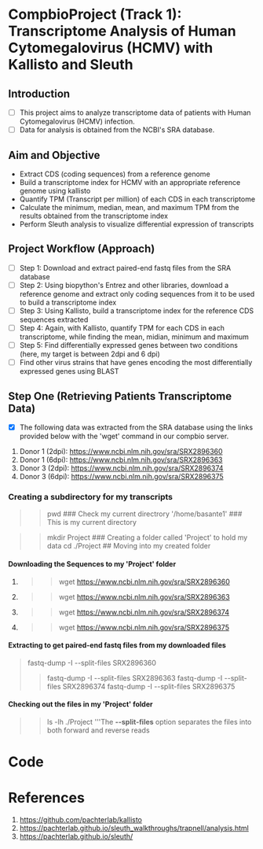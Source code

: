 # CompbioProject (Track 1): Transcriptome Analysis of Human Cytomegalovirus (HCMV) with Kallisto and Sleuth

## Introduction

- [ ] This project aims to analyze transcriptome data of patients with Human Cytomegalovirus (HCMV) infection.
- [ ] Data for analysis is obtained from the NCBI's SRA database.

## Aim and Objective
- Extract CDS (coding sequences) from a reference genome
- Build a transcriptome index for HCMV with an appropriate reference genome using kallisto
- Quantify TPM (Transcript per million) of each CDS in each transcriptome
- Calculate the minimum, median, mean, and maximum TPM from the results obtained from the transcriptome index
- Perform Sleuth analysis to visualize differential expression of transcripts

## Project Workflow (Approach)

- [ ] Step 1: Download and extract paired-end fastq files from the SRA database
- [ ] Step 2: Using biopython's Entrez and other libraries, download a reference genome and extract only coding sequences from it to be used to build a transcriptome index
- [ ] Step 3: Using Kallisto, build a transcriptome index for the reference CDS sequences extracted
- [ ] Step 4: Again, with Kallisto, quantify TPM for each CDS in each transcriptome, while finding the mean, midian, minimum and maximum
- [ ] Step 5: Find differentially expressed genes between two conditions (here, my target is between 2dpi and 6 dpi)
- [ ] Find other virus strains that have genes encoding the most differentially expressed genes using BLAST

## Step One (Retrieving Patients Transcriptome Data)


- [X] The following data was extracted from the SRA database using the links provided below with the 'wget' command in our compbio server.
1. Donor 1 (2dpi): https://www.ncbi.nlm.nih.gov/sra/SRX2896360
2. Donor 1 (6dpi): https://www.ncbi.nlm.nih.gov/sra/SRX2896363 
3. Donor 3 (2dpi): https://www.ncbi.nlm.nih.gov/sra/SRX2896374 
4. Donor 3 (6dpi): https://www.ncbi.nlm.nih.gov/sra/SRX2896375

### Creating a subdirectory for my transcripts

>> pwd ### Check my current directrory
'/home/basante1' ### This is my current directory

>> mkdir Project ### Creating a folder called 'Project' to hold my data
>> cd ./Project ## Moving into my created folder 

#### Downloading the Sequences to my 'Project' folder
1. >> wget https://www.ncbi.nlm.nih.gov/sra/SRX2896360
2. >> wget https://www.ncbi.nlm.nih.gov/sra/SRX2896363
3. >> wget https://www.ncbi.nlm.nih.gov/sra/SRX2896374
4. >> wget https://www.ncbi.nlm.nih.gov/sra/SRX2896375

#### Extracting to get paired-end fastq files from my downloaded files
> fastq-dump -I --split-files SRX2896360
>> fastq-dump -I --split-files SRX2896363
>> fastq-dump -I --split-files SRX2896374
>> fastq-dump -I --split-files SRX2896375

#### Checking out the files in my 'Project' folder
>> ls -lh ./Project
'''The **--split-files** option separates the files into both forward and reverse reads
 
# Code

# References
1. https://github.com/pachterlab/kallisto
2. https://pachterlab.github.io/sleuth_walkthroughs/trapnell/analysis.html
3. https://pachterlab.github.io/sleuth/

